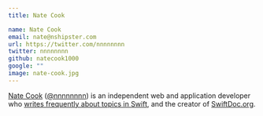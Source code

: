 ```yaml
---
title: Nate Cook

name: Nate Cook
email: nate@nshipster.com
url: https://twitter.com/nnnnnnnn
twitter: nnnnnnnn
github: natecook1000
google: ""
image: nate-cook.jpg
---
```


[Nate Cook](http://natecook.com) ([@nnnnnnnn](https://twitter.com/nnnnnnnn)) is an independent web and application developer who [writes frequently about topics in Swift](http://natecook.com/blog/), and the creator of [SwiftDoc.org](http://swiftdoc.org).
